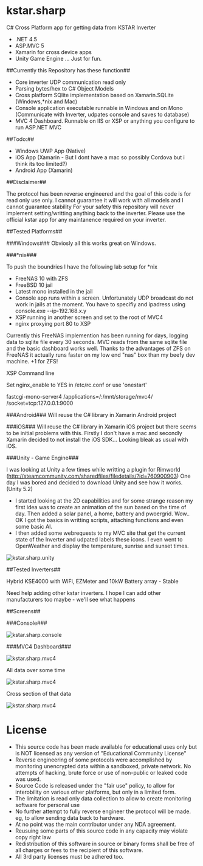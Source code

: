 

# kstar.sharp
C# Cross Platform app for getting data from KSTAR Inverter

- .NET 4.5
- ASP.MVC 5
- Xamarin for cross device apps
- Unity Game Engine ... Just for fun.


##Currently this Repository has these function##

 - Core inverter UDP communication read only
 - Parsing bytes/hex to C# Object Models
 - Cross platform SQlite implementation based on Xamarin.SQLite (Windows,*nix and Mac)
 - Console application executable runnable in Windows and on Mono (Communicate with Inverter, udpates console and saves to database)
 - MVC 4 Dashboard. Runnable on IIS or XSP or anything you configure to run ASP.NET MVC
 
##Todo:##
 
 - Windows UWP App (Native)
 - iOS App (Xamarin - But I dont have a mac so possibly Cordova but i think its too limited?)
 - Android App (Xamarin)
 
##Disclaimer##

The protocol has been reverse engineered and the goal of this code is for read only use only. 
I cannot guarantee it will work with all models and I cannot guarantee stability
For your safety this repository will never implement setting/writting anything back to the inverter.
Please use the official kstar app for any maintanence required on your inverter.


##Tested Platforms##

###Windows###
Obviosly all this works great on Windows.

###*nix###

To push the boundries I have the following lab setup for *nix
 - FreeNAS 10 with ZFS
 - FreeBSD 10 jail
 - Latest mono installed in the jail
 - Console app runs within a screen. Unfortunately UDP broadcast do not work in jails at the moment. You have to specifiy and ipadress using console.exe --ip-192.168.x.y
 - XSP running in another screen and set to the root of MVC4
 - nginx proxying port 80 to XSP

Currently this FreeNAS implemention has been running for days, logging data to sqlite file every 30 seconds. MVC reads from the same sqlite file and the basic dashboard works well. Thanks to the advantages of ZFS on FreeNAS it actually runs faster on my low end "nas" box than my beefy dev machine. +1 for ZFS!

XSP Command line

Set nginx_enable to YES in /etc/rc.conf  or use 'onestart'

fastcgi-mono-server4 /applications=/:/mnt/storage/mvc4/ /socket=tcp:127.0.0.1:9000


###Android###
Will reuse the C# library in Xamarin Android project

###iOS###
Will reuse the C# library in Xamarin iOS project but there seems to be initial problems with this. Firstly I don't have a mac and secondly Xamarin decided to not install the iOS SDK... Looking bleak as usual with iOS.

###Unity - Game Engine###

I was looking at Unity a few times while writting a plugin for Rimworld (http://steamcommunity.com/sharedfiles/filedetails/?id=760900903) One day I was bored and decided to download Unity and see how it works. (Unity 5.2)

- I started looking at the 2D capabilities and for some strange reason my first idea was to create an animation of the sun based on the time of day. Then added a solar panel, a home, battery and pwoergrid. Wow.. OK I got the basics in writting scripts, attaching functions and even some basic AI.
- I then added some webrequests to my MVC site that get the current state of the Inverter and udpated labels these icons. I even went to OpenWeather and display the temperature, sunrise and sunset times.

![kstar.sharp.unity](http://i.imgur.com/HSH7Hdv.png "kstar.sharp.unity running on my £30 Windows 10 Tablet")

##Tested Inverters##

Hybrid KSE4000 with WiFi, EZMeter and 10kW Battery array - Stable

Need help adding other kstar inverters.
I hope I can add other manufacturers too maybe - we'll see what happens

##Screens##

###Console###

![kstar.sharp.console](http://i.imgur.com/k97oYF6.png "kstar.sharp.console in Jail")

###MVC4 Dashboard###

![kstar.sharp.mvc4](http://i.imgur.com/s0fUrq1.png "kstar.sharp.mvc4 in Jail")

All data over some time


![kstar.sharp.mvc4](http://i.imgur.com/HOYTo1D.png "kstar.sharp.mvc4 in Jail")

Cross section of that data

![kstar.sharp.mvc4](http://i.imgur.com/uGHr8yF.png "kstar.sharp.mvc4 in Jail")


# License
 - This source code has been made available for educational uses only but is NOT licensed as any version of "Educational Community License"
 - Reverse engineering of some protocols were accomplished by monitoring unencrypted data within a sandboxed, private network. No attempts of hacking, brute force or use of non-public or leaked code was used.
 - Source Code is released under the "fair use" policy, to allow for interobility on various other platforms, but only in a limited form. 
 - The limitation is read only data collection to allow to create monitoring software for personal use
 - No further attempt to fully reverse engineer the protocol will be made. eg, to allow sending data back to hardware.
 - At no point was the main contributor under any NDA agreement.
 - Reusuing some parts of this source code in any capacity may violate copy right law
 - Redistribution of this software in source or binary forms shall be free of all charges or fees to the recipient of this software.
 - All 3rd party licenses must be adhered too.


